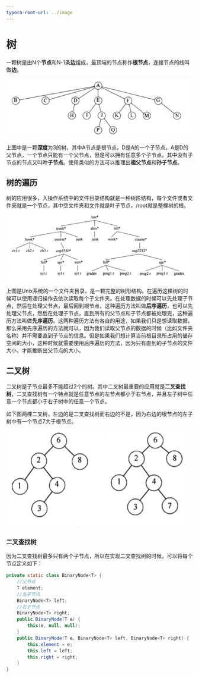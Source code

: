 ```yaml
---
typora-root-url: ../image
---
```


# 树

​	一颗树是由N个**节点**和N-1条**边**组成，最顶端的节点称作**根节点**，连接节点的线叫做**边**。

![树定义](/../数据结构与算法/树.assets/树定义.png)

​	上图中是一颗**深度**为3的树，其中A节点是根节点，D是A的一个子节点，A是D的父节点，一个节点只能有一个父节点，但是可以拥有任意多个子节点。其中没有子节点的节点又叫**叶子节点**。使用类似的方法可以推理出**祖父节点**和**孙子节点**。

## 树的遍历

​	树的应用很多，入操作系统中的文件目录结构就是一种树形结构，每个文件或者文件夹就是一个节点，其中空文件夹和文件就是叶子节点，/root就是整棵树的根。

![文件夹](/../数据结构与算法/树.assets/文件夹.png)

​	上图是Unix系统的一个文件夹目录，是一颗完整的树形结构。在遍历这棵树的时候可以使用递归操作去依次读取每个子文件夹。在处理数据的时候可以先处理子节点，然后在处理父节点，最后回到根节点，这种遍历方法叫做**后序遍历**，也可以先处理父节点，然后在处理子节点，直到所有的父节点和子节点都被处理完，这种遍历方法叫做**先序遍历**。这两种遍历方法有各自的用途，如果我们只是想读取数据，那么采用先序遍历的方法就可以，因为我们读取父节点的数据的时候（比如文件夹名称）并不需要直到子节点的信息。但是如果我们想计算当前根目录所占用的储存空间的大小，这种时候就需要使用后序遍历的方法，因为只有直到的子节点的文件大小，才能推断出父节点的大小。

## 二叉树

​	二叉树是子节点最多不能超过2个的树。其中二叉树最重要的应用就是**二叉查找树**，二叉查找树有一个特点就是任意节点的左节点都小于右节点，并且左子树中任意一个节点都小于右子树中的任意一个节点。

​	如下图两棵二叉树，左边的是二叉查找树而右边的不是，因为右边的根节点的左子树中有一个节点7大于根节点。

![二叉树和二叉查找树](/../数据结构与算法/树.assets/二叉树和二叉查找树.png)

### 二叉查找树

​	因为二叉查找树最多只有两个子节点，所以在实现二叉查找树的时候，可以将每个节点定义如下：

```java
private static class BinaryNode<T> {
    //父节点
    T element;
    //左子节点
    BinaryNode<T> left;
    //右子节点
    BinaryNode<T> right;
    public BinaryNode(T e) {
        this(e, null, null);
    }
    public BinaryNode(T e, BinaryNode<T> left, BinaryNode<T> right) {
        this.element = e;
        this.left = left;
        this.right = right;
    }
}
```

